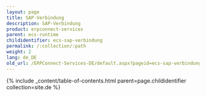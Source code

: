 ```yaml
---
layout: page
title: SAP-Verbindung
description: SAP-Verbindung
product: erpconnect-services
parent: ecs-runtime
childidentifier: ecs-sap-verbindung
permalink: /:collection/:path
weight: 2
lang: de_DE
old_url: /ERPConnect-Services-DE/default.aspx?pageid=ecs-sap-verbindung
---
```


{% include _content/table-of-contents.html parent=page.childidentifier collection=site.de %}